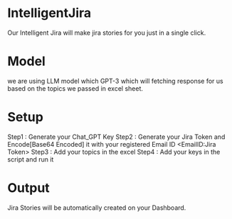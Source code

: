 # IntelligentJira

Our Intelligent Jira will make jira stories for you just in a single click.

# Model

we are using LLM model which GPT-3 which will fetching response for us based on the topics we passed in excel sheet.

# Setup

Step1 : Generate your Chat_GPT Key
Step2 : Generate your Jira Token and Encode[Base64 Encoded] it with your registered Email ID <EmailID:Jira Token> 
Step3 : Add your topics in the excel
Step4 : Add your keys in the script and run it

# Output
Jira Stories will be automatically created on your Dashboard.
